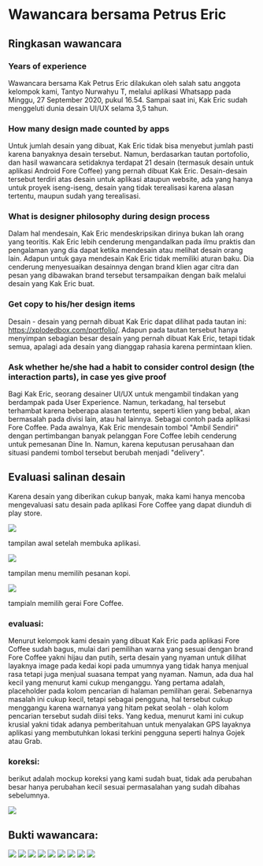 # Wawancara bersama Petrus Eric

## Ringkasan wawancara

### Years of experience
Wawancara bersama Kak Petrus Eric dilakukan oleh salah satu anggota kelompok kami, Tantyo Nurwahyu T, melalui aplikasi Whatsapp pada Minggu, 27 September 2020, pukul 16.54. Sampai saat ini, Kak Eric sudah menggeluti dunia desain UI/UX selama 3,5 tahun.

### How many design made counted by apps
Untuk jumlah desain yang dibuat, Kak Eric tidak bisa menyebut jumlah pasti karena banyaknya desain tersebut. Namun, berdasarkan tautan portofolio, dan hasil wawancara setidaknya terdapat 21 desain (termasuk desain untuk aplikasi Android Fore Coffee) yang pernah dibuat Kak Eric. Desain-desain tersebut terdiri atas desain untuk aplikasi ataupun website, ada yang hanya untuk proyek iseng-iseng, desain yang tidak terealisasi karena alasan tertentu, maupun sudah yang terealisasi.

### What is designer philosophy during design process
Dalam hal mendesain, Kak Eric mendeskripsikan dirinya bukan lah orang yang teoritis. Kak Eric lebih cenderung mengandalkan pada ilmu praktis dan pengalaman yang dia dapat ketika mendesain atau melihat desain orang lain. Adapun untuk gaya mendesain Kak Eric tidak memiliki aturan baku. Dia cenderung menyesuaikan desainnya dengan brand klien agar citra dan pesan yang dibawakan brand tersebut tersampaikan dengan baik melalui desain yang Kak Eric buat. 

### Get copy to his/her design items
Desain - desain yang pernah dibuat Kak Eric dapat dilihat pada tautan ini: https://xplodedbox.com/portfolio/. Adapun pada tautan tersebut hanya menyimpan sebagian besar desain yang pernah dibuat Kak Eric, tetapi tidak semua, apalagi ada desain yang dianggap rahasia karena permintaan klien. 

### Ask whether he/she had a habit to consider control design (the interaction parts), in case yes give proof
Bagi Kak Eric, seorang desainer UI/UX untuk mengambil tindakan yang berdampak pada User Experience. Namun, terkadang, hal tersebut terhambat karena beberapa alasan tertentu, seperti klien yang bebal, akan bermasalah pada divisi lain, atau hal lainnya. Sebagai contoh pada aplikasi Fore Coffee. Pada awalnya, Kak Eric mendesain tombol "Ambil Sendiri" dengan pertimbangan banyak pelanggan Fore Coffee lebih cenderung untuk pemesanan Dine In. Namun, karena keputusan perusahaan dan situasi pandemi tombol tersebut berubah menjadi "delivery".

## Evaluasi salinan desain

Karena desain yang diberikan cukup banyak, maka kami hanya mencoba mengevaluasi satu desain pada aplikasi Fore Coffee yang dapat diunduh di play store.

![](https://github.com/FarhanHP/Tugas-Interaksi-Manusia-dan-Komputer-113/blob/master/Task%202/interview%201/home.jpeg)

tampilan awal setelah membuka aplikasi.

![](https://github.com/FarhanHP/Tugas-Interaksi-Manusia-dan-Komputer-113/blob/master/Task%202/interview%201/menu.jpeg)

tampilan menu memilih pesanan kopi.

![](https://github.com/FarhanHP/Tugas-Interaksi-Manusia-dan-Komputer-113/blob/master/Task%202/interview%201/pilih%20gerai.jpeg)

tampialn memilih gerai Fore Coffee.

### evaluasi:
Menurut kelompok kami desain yang dibuat Kak Eric pada aplikasi Fore Coffee sudah bagus, mulai dari pemilihan warna yang sesuai dengan brand Fore Coffee yakni hijau dan putih, serta desain yang nyaman untuk dilihat layaknya image pada kedai kopi pada umumnya yang tidak hanya menjual rasa tetapi juga menjual suasana tempat yang nyaman. Namun, ada dua hal kecil yang menurut kami cukup menganggu. Yang pertama adalah, placeholder pada kolom pencarian di halaman pemilihan gerai. Sebenarnya masalah ini cukup kecil, tetapi sebagai pengguna, hal tersebut cukup menggangu karena warnanya yang hitam pekat seolah - olah kolom pencarian tersebut sudah diisi teks. Yang kedua, menurut kami ini cukup krusial yakni tidak adanya pemberitahuan untuk menyalakan GPS layaknya aplikasi yang membutuhkan lokasi terkini pengguna seperti halnya Gojek atau Grab. 

### koreksi:
berikut adalah mockup koreksi yang kami sudah buat, tidak ada perubahan besar hanya perubahan kecil sesuai permasalahan yang sudah dibahas sebelumnya.

![](https://github.com/FarhanHP/Tugas-Interaksi-Manusia-dan-Komputer-113/blob/master/Task%202/interview%201/revisi%20mockup.jpeg)

## Bukti wawancara:

![](https://github.com/FarhanHP/Tugas-Interaksi-Manusia-dan-Komputer-113/blob/master/Task%202/interview%201/interview1.jpg)
![](https://github.com/FarhanHP/Tugas-Interaksi-Manusia-dan-Komputer-113/blob/master/Task%202/interview%201/interview2.jpg)
![](https://github.com/FarhanHP/Tugas-Interaksi-Manusia-dan-Komputer-113/blob/master/Task%202/interview%201/interview3.jpg)
![](https://github.com/FarhanHP/Tugas-Interaksi-Manusia-dan-Komputer-113/blob/master/Task%202/interview%201/interview4.jpg)
![](https://github.com/FarhanHP/Tugas-Interaksi-Manusia-dan-Komputer-113/blob/master/Task%202/interview%201/interview5.jpg)
![](https://github.com/FarhanHP/Tugas-Interaksi-Manusia-dan-Komputer-113/blob/master/Task%202/interview%201/interview6.jpg)
![](https://github.com/FarhanHP/Tugas-Interaksi-Manusia-dan-Komputer-113/blob/master/Task%202/interview%201/interview7.jpg)
![](https://github.com/FarhanHP/Tugas-Interaksi-Manusia-dan-Komputer-113/blob/master/Task%202/interview%201/interview8.jpg)
![](https://github.com/FarhanHP/Tugas-Interaksi-Manusia-dan-Komputer-113/blob/master/Task%202/interview%201/interview9.jpg)
